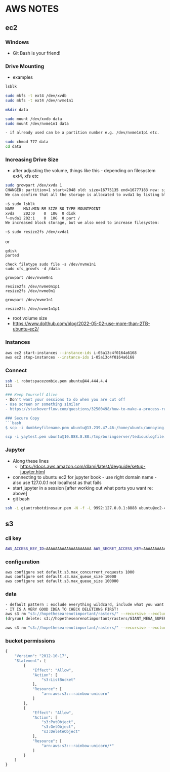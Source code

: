 # AWS NOTES

## ec2
### Windows
- Git Bash is your friend!

### Drive Mounting
- examples
```bash
lsblk

sudo mkfs -t ext4 /dev/xvdb
sudo mkfs -t ext4 /dev/nvme1n1

mkdir data

sudo mount /dev/xvdb data
sudo mount /dev/nvme1n1 data

- if already used can be a partition number e.g. /dev/nvme1n1p1 etc.

sudo chmod 777 data
cd data
```

### Increasing Drive Size
- after adjusting the volume, things like this - depending on filesystem ext4, xfs etc
```bash
sudo growpart /dev/xvda 1
CHANGED: partition=1 start=2048 old: size=16775135 end=16777183 new: size=20969439,end=20971487
We can confirm that all the storage is allocated to xvda1 by listing block storages again:

~$ sudo lsblk
NAME    MAJ:MIN RM SIZE RO TYPE MOUNTPOINT
xvda    202:0    0  10G  0 disk
└─xvda1 202:1    0  10G  0 part /
We increased block storage, but we also need to increase filesystem:

~$ sudo resize2fs /dev/xvda1
```

or

```
gdisk
parted

check filetype sudo file -s /dev/nvme1n1
sudo xfs_growfs -d /data

growpart /dev/nvme0n1

resize2fs /dev/nvme0n1p1
resize2fs /dev/nvme0n1

growpart /dev/nvme1n1

resize2fs /dev/nvme1n1p1
```

- root volume size
- https://www.dolthub.com/blog/2022-05-02-use-more-than-2TB-ubuntu-ec2/


### Instances
```bash
aws ec2 start-instances --instance-ids i-05a13c4f0164a6168
aws ec2 stop-instances --instance-ids i-05a13c4f0164a6168
```

### Connect
```bash
ssh -i robotspacezombie.pem ubuntu@44.444.4.4
111

### Keep Yourself Alive
- Don't want your sessions to do when you are cut off
- Use screen or something similar
- https://stackoverflow.com/questions/32500498/how-to-make-a-process-run-on-aws-ec2-even-after-closing-the-local-machine

### Secure Copy
```bash
$ scp -i dumbkeyfilename.pem ubuntu@13.239.47.46:/home/ubuntu/annoying.yaml . annoying.yaml  

scp -i yaytest.pem ubuntu@10.888.8.88:/tmp/boringserver/tediouslogfile.tar.gz   .
```

### Jupyter
- Along these lines
	- https://docs.aws.amazon.com/dlami/latest/devguide/setup-jupyter.html
- connecting to ubuntu ec2 for jupyter book - use right domain name - also use 127.0.0.1 not localhost as that fails
- start jupyter in a session [after working out what ports you want re: above]
- git bash
```bash
ssh -i giantrobotdinosaur.pem -N -f -L 9992:127.0.0.1:8888 ubuntu@ec2-44-44-44-234.us-west-2.compute.amazonaws.com
```


## s3
### cli key 
```bash
AWS_ACCESS_KEY_ID=AAAAAAAAAAAAAAAAAAAA AWS_SECRET_ACCESS_KEY=AAAAAAAAAAAAAAAAAAAAAAAAAAAAAAAAAAAAAAAA aws s3 ls
```

### configuration
```
aws configure set default.s3.max_concurrent_requests 1000
aws configure set default.s3.max_queue_size 10000
aws configure set default.s3.max_queue_size 100000
```

### data
```bash
- default pattern : exclude everything wildcard, include what you want
- IT IS A VERY GOOD IDEA TO CHECK DELETIONS FIRST!
aws s3 rm "s3://hopethesearenotimportant/rasters/" --recursive --exclude="*" --include="*banana.tif" --dryrun
(dryrun) delete: s3://hopethesearenotimportant/rasters/GIANT_MEGA_SUPER_GODZILLA_banana.tif

aws s3 rm "s3://hopethesearenotimportant/rasters/" --recursive --exclude="*" --include="banana"
```

### bucket permissions
```python
{
    "Version": "2012-10-17",
    "Statement": [
        {
            "Effect": "Allow",
            "Action": [
                "s3:ListBucket"
            ],
            "Resource": [
                "arn:aws:s3:::rainbow-unicorn"
            ]
        },
        {
            "Effect": "Allow",
            "Action": [
                "s3:PutObject",
                "s3:GetObject",
                "s3:DeleteObject"
            ],
            "Resource": [
                "arn:aws:s3:::rainbow-unicorn/*"
            ]
        }
    ]
}
```
